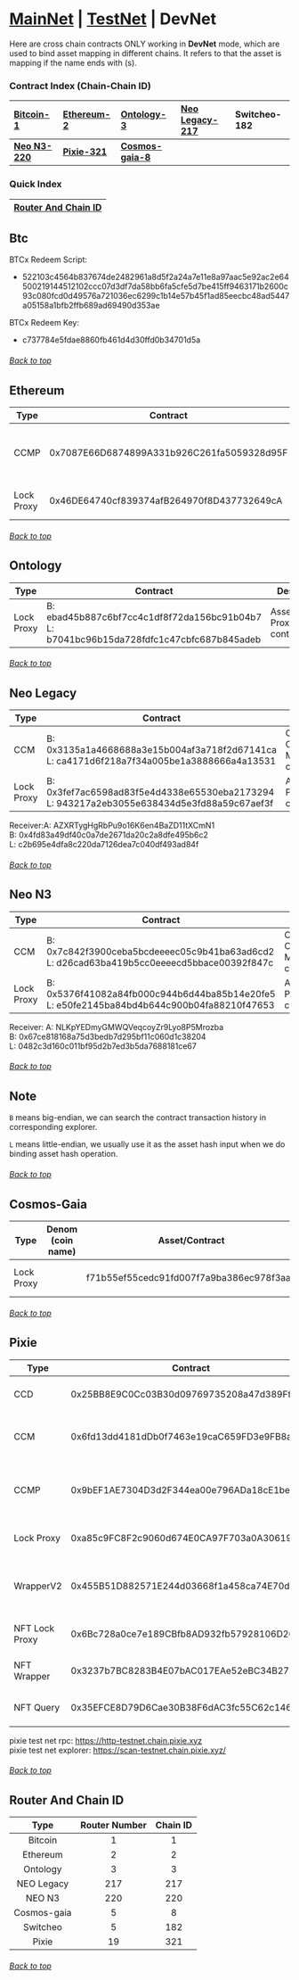 <a id="menu"></a>

# [MainNet](MainNet.md) | [TestNet](TestNet.md) | DevNet 

Here are cross chain contracts ONLY working in <strong>DevNet</strong> mode, which are used to bind asset mapping in different chains. It refers to that the asset is mapping if the name ends with (s).


### Contract Index (Chain-Chain ID)

| **[Bitcoin-1](DevNet.md#Btc)**     | **[Ethereum-2](DevNet.md#Ethereum)** | **[Ontology-3](DevNet.md#Ontology)**       | **[Neo Legacy-217](DevNet.md#Neo-Legacy)** | **Switcheo-182**   |
|:-----------------------------------|:-------------------------------------|:-------------------------------------------|:-------------------------------------------|:-------------------|
| **[Neo N3-220](DevNet.md#Neo-N3)** | **[Pixie-321](DevNet.md#Pixie)**     | **[Cosmos-gaia-8](DevNet.md#Cosmos-Gaia)** |                                            |                    |

### Quick Index
| **[Router And Chain ID](DevNet.md#Router-And-Chain-ID)** |
|:---------------------------------------------------------|
## Btc  <a id="Btc"></a>


BTCx Redeem Script: 
- 522103c4564b837674de2482961a8d5f2a24a7e11e8a97aac5e92ac2e64500219144512102ccc07d3df7da58bb6fa5cfe5d7be415ff9463171b2600c93c080fcd0d49576a721036ec6299c1b14e57b45f1ad85eecbc48ad5447a05158a1bfb2ffb689ad69490d353ae

BTCx Redeem Key: 
- c737784e5fdae8860fb461d4d30ffd0b34701d5a
###### [Back to top](DevNet.md#menu)

## Ethereum  <a id="Ethereum"></a>


| Type       | Contract                                    | Desc                                |
|------------|---------------------------------------------|-------------------------------------|
 | CCMP       | 0x7087E66D6874899A331b926C261fa5059328d95F  | Cross Chain Manager Proxy contract  |
| Lock Proxy | 0x46DE64740cf839374afB264970f8D437732649cA  | Asset Proxy contract                |

###### [Back to top](DevNet.md#menu)

## Ontology  <a id="Ontology"></a>


| Type        | Contract                                                                                       | Desc                   |
|-------------|------------------------------------------------------------------------------------------------|------------------------|
|  Lock Proxy | B: ebad45b887c6bf7cc4c1df8f72da156bc91b04b7 <br> L: b7041bc96b15da728fdfc1c47cbfc687b845adeb   | Asset Proxy contract   |

###### [Back to top](DevNet.md#menu)

## Neo Legacy  <a id="Neo-Legacy"></a>


| Type       | Contract                                                                                          | Desc                         |
|------------|---------------------------------------------------------------------------------------------------|------------------------------|
 | CCM        | B: 0x3135a1a4668688a3e15b004af3a718f2d67141ca  <br> L: ca4171d6f218a7f34a005be1a3888666a4a13531   | Cross Chain Manager contract |
 | Lock Proxy | B: 0x3fef7ac6598ad83f5e4d4338e65530eba2173294 <br> L: 943217a2eb3055e638434d5e3fd88a59c67aef3f    | Asset Proxy contract         |

Receiver:A: AZXRTygHgRbPu9o16K6en4BaZD11tXCmN1 <br>B: 0x4fd83a49df40c0a7de2671da20c2a8dfe495b6c2 <br>L: c2b695e4dfa8c220da7126dea7c040df493ad84f
###### [Back to top](DevNet.md#menu)


## Neo N3  <a id="Neo-N3"></a>


| Type       | Contract                                                                                          | Desc                         |
|------------|---------------------------------------------------------------------------------------------------|------------------------------|
 | CCM        | B: 0x7c842f3900ceba5bcdeeeec05c9b41ba63ad6cd2  <br> L: d26cad63ba419b5cc0eeeecd5bbace00392f847c   | Cross Chain Manager contract |
 | Lock Proxy | B: 0x5376f41082a84fb000c944b6d44ba85b14e20fe5 <br> L: e50fe2145ba84bd4b644c900b04fa88210f47653    | Asset Proxy contract         |

Receiver: A: NLKpYEDmyGMWQVeqcoyZr9Lyo8P5Mrozba <br>B: 0x67ce818168a75d3bedb7d295bf11c060d1c38204 <br>L: 0482c3d160c011bf95d2b7ed3b5da7688181ce67
###### [Back to top](DevNet.md#menu)
## Note
`B` means big-endian, we can search the contract transaction history in corresponding explorer.

`L` means little-endian, we usually use it as the asset hash input when we do binding asset hash operation.
###### [Back to top](DevNet.md#menu)

## Cosmos-Gaia  <a id="Cosmos-Gaia"></a>


| Type       | Denom (coin name) | Asset/Contract                           | Desc                     |
|------------|-------------------|------------------------------------------|--------------------------|
 | Lock Proxy |                   | f71b55ef55cedc91fd007f7a9ba386ec978f3aa8 | Asset Proxy contract     |



###### [Back to top](DevNet.md#menu)

## Pixie  <a id="Pixie"></a>


| Type           | Contract                                   | Desc                                     |
|----------------|--------------------------------------------|------------------------------------------|
| CCD            | 0x25BB8E9C0Cc03B30d09769735208a47d389Ff36c | Cross Chain Data contract                |
 | CCM            | 0x6fd13dd4181dDb0f7463e19caC659FD3e9FB8a82 | Cross Chain Manager contract             |
 | CCMP           | 0x9bEF1AE7304D3d2F344ea00e796ADa18cE1beb03 | Cross Chain Manager Proxy contract       |
 | Lock Proxy     | 0xa85c9FC8F2c9060d674E0CA97F703a0A30619305 | Asset Proxy contract                     |   
 | WrapperV2      | 0x455B51D882571E244d03668f1a458ca74E70d196 | WrapperV2 that takes native asset as fee | 
 | NFT Lock Proxy | 0x6Bc728a0ce7e189CBfb8AD932fb57928106D2674 | NFT Lock Proxy contract                  |
 | NFT Wrapper    | 0x3237b7BC8283B4E07bAC017EAe52eBC34B278cE9 | NFT Wrapper contract                     |
| NFT Query      | 0x35EFCE8D79D6Cae30B38F6dAC3fc55C62c146b4c | NFT profile query contract               |

pixie test net rpc: https://http-testnet.chain.pixie.xyz <br>
pixie test net explorer: https://scan-testnet.chain.pixie.xyz/

###### [Back to top](DevNet.md#menu)
## Router And Chain ID
Type | Router Number | Chain ID 
:-:|:-:|:-:
Bitcoin | 1 | 1
Ethereum | 2 | 2
Ontology | 3 | 3
NEO Legacy | 217 | 217
NEO N3 | 220 | 220
Cosmos-gaia | 5 | 8
Switcheo | 5 | 182
Pixie | 19 | 321
###### [Back to top](DevNet.md#menu)
